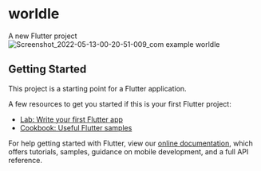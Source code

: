 # worldle
A new Flutter project
![Screenshot_2022-05-13-00-20-51-009_com example worldle](https://user-images.githubusercontent.com/64940244/168148464-2aab75f9-fe53-4c2e-9877-4297e802d0cc.jpg)


## Getting Started

This project is a starting point for a Flutter application.

A few resources to get you started if this is your first Flutter project:

- [Lab: Write your first Flutter app](https://flutter.dev/docs/get-started/codelab)
- [Cookbook: Useful Flutter samples](https://flutter.dev/docs/cookbook)

For help getting started with Flutter, view our
[online documentation](https://flutter.dev/docs), which offers tutorials,
samples, guidance on mobile development, and a full API reference.


